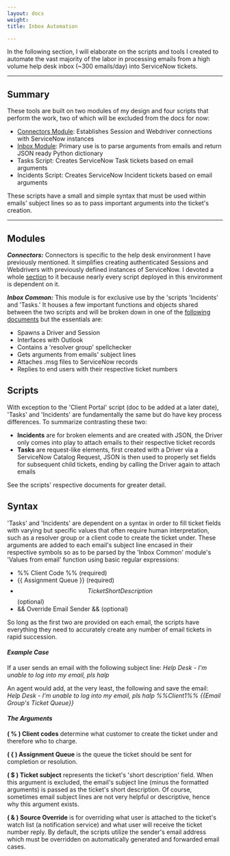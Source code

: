 ```yaml
---
layout: docs
weight: 
title: Inbox Automation

---
```

In the following section, I will elaborate on the scripts and tools I created to automate the vast majority of the labor in processing emails from a high volume help desk inbox (\~300 emails/day) into ServiceNow tickets.

<hr />

## Summary

These tools are built on two modules of my design and four scripts that perform the work, two of which will be excluded from the docs for now:

* [Connectors Module](/docs/connectors/): Establishes Session and Webdriver connections with ServiceNow instances
* [Inbox Module](/docs/inbox-common-module/): Primary use is to parse arguments from emails and return JSON ready Python dictionary
* Tasks Script: Creates ServiceNow Task tickets based on email arguments
* Incidents Script: Creates ServiceNow Incident tickets based on email arguments

These scripts have a small and simple syntax that must be used within emails' subject lines so as to pass important arguments into the ticket's creation.

<hr />

## Modules

**_Connectors:_** Connectors is specific to the help desk environment I have previously mentioned. It simplifies creating authenticated Sessions and Webdrivers with previously defined instances of ServiceNow. I devoted a whole [section](/docs/connectors/) to it because nearly every script deployed in this environment is dependent on it.

**_Inbox Common:_** This module is for exclusive use by the 'scripts 'Incidents' and 'Tasks.' It houses a few important functions and objects shared between the two scripts and will be broken down in one of the [following documents](/docs/inbox-common-module/) but the essentials are:

* Spawns a Driver and Session
* Interfaces with Outlook
* Contains a 'resolver group' spellchecker
* Gets arguments from emails' subject lines
* Attaches .msg files to ServiceNow records
* Replies to end users with their respective ticket numbers

## Scripts

With exception to the 'Client Portal' script (doc to be added at a later date), 'Tasks' and 'Incidents' are fundamentally the same but do have key process differences. To summarize contrasting these two:

* **Incidents** are for broken elements and are created with JSON, the Driver only comes into play to attach emails to their respective ticket records
* **Tasks** are request-like elements, first created with a Driver via a ServiceNow Catalog Request, JSON is then used to properly set fields for subsequent child tickets, ending by calling the Driver again to attach emails

See the scripts' respective documents for greater detail.

## Syntax

'Tasks' and 'Incidents' are dependent on a syntax in order to fill ticket fields with varying but specific values that often require human interpretation, such as a resolver group or a client code to create the ticket under. These arguments are added to each email's subject line encased in their respective symbols so as to be parsed by the 'Inbox Common' module's 'Values from email' function using basic regular expressions:

* %% Client Code %% (required)
* {{ Assignment Queue }} (required)
* $$ Ticket Short Description $$ (optional)
* && Override Email Sender && (optional)

So long as the first two are provided on each email, the scripts have everything they need to accurately create any number of email tickets in rapid succession.

#### **_Example Case_**

If a user sends an email with the following subject line:
_Help Desk - I'm unable to log into my email, pls halp_

An agent would add, at the very least, the following and save the email:
_Help Desk - I'm unable to log into my email, pls halp %%Client1%% {{Email Group's Ticket Queue}}_

#### **_The Arguments_**

**( % ) Client codes** determine what customer to create the ticket under and therefore who to charge.

**( { ) Assignment Queue** is the queue the ticket should be sent for completion or resolution.

**( $ ) Ticket subject** represents the ticket's 'short description' field. When this argument is excluded, the email's subject line (minus the formatted arguments) is passed as the ticket's short description. Of course, sometimes email subject lines are not very helpful or descriptive, hence why this argument exists.

**( & ) Source Override** is for overriding what user is attached to the ticket's watch list (a notification service) and what user will receive the ticket number reply. By default, the scripts utilize the sender's email address which must be overridden on automatically generated and forwarded email cases.
